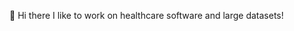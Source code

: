 👋 Hi there
I like to work on healthcare software and large datasets!
<!-- - 👀 I’m interested in ... -->
<!-- - 🌱 I’m currently learning ... -->
<!-- - 💞️ I’m looking to collaborate on ... -->
<!-- - 📫 How to reach me ... -->

<!---
jojuba/jojuba is a ✨ special ✨ repository because its `README.md` (this file) appears on your GitHub profile.
You can click the Preview link to take a look at your changes.
--->
